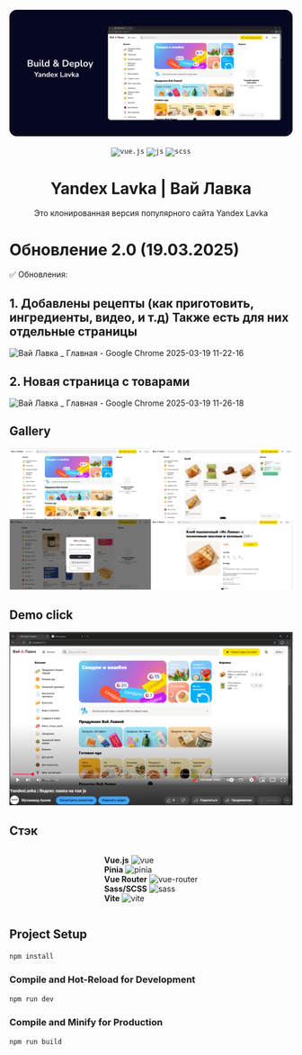 <div align="center">
  <br />
    <a href="https://github.com/magasov" target="_blank">
      <img src="./src/assets/banner.png" alt="Project Banner">
    </a>
  <br />
 
  <p>
    <code><img src="https://raw.githubusercontent.com/marwin1991/profile-technology-icons/refs/heads/main/icons/vue_js.png" alt="vue.js" height="30" /></code>
    <code><img src="https://raw.githubusercontent.com/marwin1991/profile-technology-icons/refs/heads/main/icons/javascript.png" alt="js" height="30" /></code>
    <code><img src="https://camo.githubusercontent.com/e84d110dc8fc6125b9138856352724ba0f8f6b86ec6ac91961669d407fd71e24/68747470733a2f2f63646e2d69636f6e732d706e672e666c617469636f6e2e636f6d2f3531322f353936382f353936383335382e706e67" alt="scss" height="30" /></code>
  </p>
  <h1 align="center">Yandex Lavka | Вай Лавка</h1>

   <div align="center">
     Это клонированная версия популярного сайта Yandex Lavka
    </div>
</div>

# Обновление 2.0 (19.03.2025)
✅ Обновления:
## 1. Добавлены рецепты (как приготовить, ингредиенты, видео, и т.д) Также есть для них отдельные страницы 

![Вай Лавка _ Главная - Google Chrome 2025-03-19 11-22-16](https://github.com/user-attachments/assets/44d9790b-aa50-4386-b5a8-11b4dc586c4c)


## 2. Новая страница с товарами

![Вай Лавка _ Главная - Google Chrome 2025-03-19 11-26-18](https://github.com/user-attachments/assets/0b98732a-a1b6-47d2-96ac-aa12de13717e)



## Gallery

   <img src="./src/assets/mysite.png" alt="Gallery">

## Demo click

[![Demo](./src/assets/youtube.png)](https://www.youtube.com/watch?v=lgsXh261pss "Click!")

## Стэк

<div style="display: flex; flex-direction: column; align-items: center;">
  <p>
    <strong>Vue.js</strong> <img src="https://skillicons.dev/icons?i=vue" alt="vue" height="20"> <br>
    <strong>Pinia</strong> <img src="https://skillicons.dev/icons?i=pinia" alt="pinia" height="20"> <br>
    <strong>Vue Router</strong> <img src="https://user-images.githubusercontent.com/7110136/29002858-a09570d2-7ab4-11e7-8faa-5dd6d4458b0d.png" alt="vue-router" height="20"> <br>
    <strong>Sass/SCSS</strong> <img src="https://skillicons.dev/icons?i=sass" alt="sass" height="20"> <br>
    <strong>Vite</strong> <img src="https://skillicons.dev/icons?i=vite" alt="vite" height="20">
  </p>
</div>

## Project Setup

```sh
npm install
```

### Compile and Hot-Reload for Development

```sh
npm run dev
```

### Compile and Minify for Production

```sh
npm run build
```
